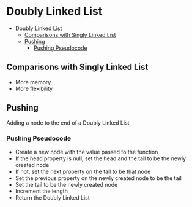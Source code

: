 # Doubly Linked List

- [Doubly Linked List](#doubly-linked-list)
  - [Comparisons with Singly Linked List](#comparisons-with-singly-linked-list)
  - [Pushing](#pushing)
    - [Pushing Pseudocode](#pushing-pseudocode)

## Comparisons with Singly Linked List

- More memory
- More flexibility

## Pushing

Adding a node to the end of a Doubly Linked List

### Pushing Pseudocode

- Create a new node with the value passed to the function
- If the head property is null, set the head and the tail to be the newly created node
- If not, set the next property on the tail to be that node
- Set the previous property on the newly created node to be the tail
- Set the tail to be the newly created node
- Increment the length
- Return the Doubly Linked List